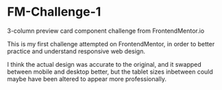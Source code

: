 # FM-Challenge-1
3-column preview card component challenge from FrontendMentor.io

This is my first challenge attempted on FrontendMentor, in order to better practice and understand responsive web design.

I think the actual design was accurate to the original, and it swapped between mobile and desktop better, but the tablet sizes inbetween could maybe have been altered to appear more professionally. 
